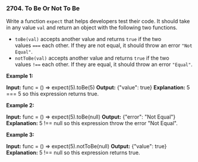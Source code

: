 ### 2704\. To Be Or Not To Be

Write a function `expect` that helps developers test their code. It should take in any value `val` and return an object with the following two functions.

*   `toBe(val)` accepts another value and returns `true` if the two values `===` each other. If they are not equal, it should throw an error `"Not Equal"`.
*   `notToBe(val)` accepts another value and returns `true` if the two values `!==` each other. If they are equal, it should throw an error `"Equal"`.

**Example 1:**

**Input:** func = () => expect(5).toBe(5)
**Output:** {"value": true}
**Explanation:** 5 === 5 so this expression returns true.

**Example 2:**

**Input:** func = () => expect(5).toBe(null)
**Output:** {"error": "Not Equal"}
**Explanation:** 5 !== null so this expression throw the error "Not Equal".

**Example 3:**

**Input:** func = () => expect(5).notToBe(null)
**Output:** {"value": true}
**Explanation:** 5 !== null so this expression returns true.
